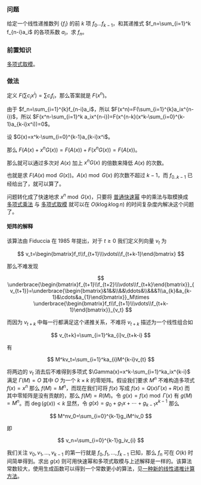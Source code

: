 ### 问题

给定一个线性递推数列 $\{f_i\}$ 的前 $k$ 项 $f_0\dots f_{k-1}$，和其递推式 $f_n=\sum_{i=1}^k f_{n-i}a_i$ 的各项系数 $a_i$，求 $f_n$。

### 前置知识

[多项式取模](./poly/div-mod.md)。

### 做法

定义 $F(\sum c_ix^i)=\sum c_if_i$，那么答案就是 $F(x^n)$。

由于 $f_n=\sum_{i=1}^{k}f_{n-i}a_i$，所以 $F(x^n)=F(\sum_{i=1}^{k}a_ix^{n-i})$，所以 $F(x^n-\sum_{i=1}^k a_ix^{n-i})=F(x^{n-k}(x^k-\sum_{i=0}^{k-1}a_{k-i}x^i))=0$。

设 $G(x)=x^k-\sum_{i=0}^{k-1}a_{k-i}x^i$。

那么 $F(A(x)+x^nG(x))=F(A(x))+F(x^nG(x))=F(A(x))$。

那么就可以通过多次对 $A(x)$ 加上 $x^nG(x)$ 的倍数来降低 $A(x)$ 的次数。

也就是求 $F(A(x)\bmod G(x))$。$A(x)\bmod G(x)$ 的次数不超过 $k-1$，而 $f_{0..k-1}$ 已经给出了，就可以算了。

问题转化成了快速地求 $x^n\bmod G(x)$，只要将 [普通快速幂](./quick-pow.md) 中的乘法与取模换成 [多项式乘法](./poly/ntt.md) 与 [多项式取模](./poly/div-mod.md) 就可以在 $O(k\log k\log n)$ 的时间复杂度内解决这个问题了。

#### 矩阵的解释

该算法由 Fiduccia 在 1985 年提出，对于 $t\geq 0$ 我们定义列向量 $v_t$ 为

$$
v_t=\begin{bmatrix}f_t\\f_{t+1}\\\vdots\\f_{t+k-1}\end{bmatrix}
$$

那么不难发现

$$
\underbrace{\begin{bmatrix}f_{t+1}\\f_{t+2}\\\vdots\\f_{t+k}\end{bmatrix}}_{v_{t+1}}=\underbrace{\begin{bmatrix}&1&&\\&&\ddots&\\&&&1\\a_{k}&a_{k-1}&\cdots&a_{1}\end{bmatrix}}_M\times \underbrace{\begin{bmatrix}f_t\\f_{t+1}\\\vdots\\f_{t+k-1}\end{bmatrix}}_{v_t}
$$

而因为 $v_{t+k}$ 中每一行都满足这个递推关系，不难将 $v_{t+k}$ 描述为一个线性组合如

$$
v_{t+k}=\sum_{i=1}^ka_{i}v_{t+k-i}
$$

有

$$
M^kv_t=\sum_{i=1}^ka_{i}M^{k-i}v_{t}
$$

将两边的 $v_t$ 消去后不难得到多项式 $\Gamma(x)=x^k-\sum_{i=1}^ka_ix^{k-i}$ 满足 $\Gamma(M)=O$ 其中 $O$ 为一个 $k\times k$ 的零矩阵。假设我们要求 $M^n$ 不难构造多项式 $f(x)=x^n$ 那么 $f(M)=M^n$，而现在我们可将 $f(x)$ 写成 $f(x)=Q(x)\Gamma(x)+R(x)$ 而其中零矩阵是没有贡献的，那么 $f(M)=R(M)$。令 $g(x)=f(x)\bmod{\Gamma(x)}$ 有 $g(M)=M^n$。而 $\deg(g(x))\lt k$ 显然，令 $g(x)=g_0+g_1x+\cdots +g_{k-1}x^{k-1}$ 那么

$$
M^nv_0=\sum_{i=0}^{k-1}g_iM^iv_0
$$

即

$$
v_n=\sum_{i=0}^{k-1}g_iv_{i}
$$

我们关注 $v_0,v_1,\dots ,v_{k-1}$ 的第一行就是 $f_0,f_1,\dots ,f_{k-1}$ 已知，那么 $f_n$ 可在 $O(k)$ 时间简单得到。求出 $g(x)$ 则可用快速幂和多项式取模与上述解释是一样的。该算法常数较大，使用生成函数可以得到一个常数更小的算法，见[一种新的线性递推计算方法](https://blog.csdn.net/EI_Captain/article/details/109196620)。
